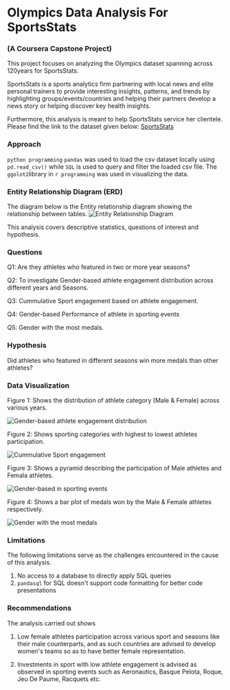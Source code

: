 # Olympics Data Analysis For SportsStats
### (A Coursera Capstone Project)

This project focuses on analyzing the Olympics dataset spanning across 120years for SportsStats. 

SportsStats is a sports analytics firm partnering with local news and elite personal trainers to provide interesting insights, patterns, and trends by highlighting groups/events/countries and helping their partners develop a news story or helping discover key health insights. 

Furthermore, this analysis is meant to help SportsStats service her clientele.
Please find the link to the dataset given below:
[SportsStats](https://www.dropbox.com/sh/0wqw8fmiwrzr8ef/AABQijjQM522INXX1FCdamzma?dl=0)

### Approach
 ```python programming``` ```pandas```  was used to load the csv dataset locally using ```pd.read_csv()```
 while ```SQL```  is used to query and filter the loaded csv file. 
 The ```ggolot2```library in ```r programming``` was used in visualizing the data.

### Entity Relationship Diagram (ERD)
The diagram below is the Entity relationship diagram showing the relationship between tables.
![Entity Relationship Diagram](https://github.com/Eddiddi/Learn-Sql-Basics-for-Data-Science-Capstone-Project/blob/master/src/img/ERD.jpg "Entity Relationship Diagram")

This analysis covers descriptive statistics, questions of interest and hypothesis.

### Questions
Q1: Are they athletes who featured in two or more year seasons?

Q2: To investigate Gender-based athlete engagement distribution across different years and Seasons.

Q3: Cummulative Sport engagement based on athlete engagement.

Q4: Gender-based Performance of athlete in sporting events

Q5: Gender with the most medals.


### Hypothesis 
Did athletes who featured in different seasons win more medals than other athletes?

### Data Visualization
Figure 1: Shows the distribution of athlete category (Male & Female) across various years. 

![Gender-based athlete engagement distribution](https://github.com/Eddiddi/Learn-Sql-Basics-for-Data-Science-Capstone-Project/blob/master/src/img/gb_plot.png "Gender-based athlete engagement distribution")

Figure 2: Shows sporting categories with highest to lowest athletes participation. 

![Cummulative Sport engagement](https://github.com/Eddiddi/Learn-Sql-Basics-for-Data-Science-Capstone-Project/blob/master/src/img/sae_plot.png "Cummulative Sport engagement based on athlete engagement")

Figure 3: Shows a pyramid describing the participation of Male athletes and Femala athletes. 

![Gender-based in sporting events](https://github.com/Eddiddi/Learn-Sql-Basics-for-Data-Science-Capstone-Project/blob/master/src/img/sae_1_plot.jpg "Gender-based in sporting events")

Figure 4: Shows a bar plot of medals won by the Male & Female athletes respectively.

![Gender with the most medals](https://github.com/Eddiddi/Learn-Sql-Basics-for-Data-Science-Capstone-Project/blob/master/src/img/gwmm_plot.jpg "Gender with the most medals")

### Limitations
The following limitations serve as the challenges encountered in the cause of this analysis.

1. No access to a database  to directly apply SQL queries
2. ```pandasql``` for SQL doesn't support code formatting for better code presentations

### Recommendations
The analysis carried out shows 
1. Low female athletes participation across various sport and seasons like their male counterparts, and as such countries are advised to develop women's teams so as to have better female representation.

2. Investments in sport with low athlete engagement is advised as observed in sporting events such as Aeronautics, Basque Pelota, Roque, Jeu De Paume, Racquets etc.	



